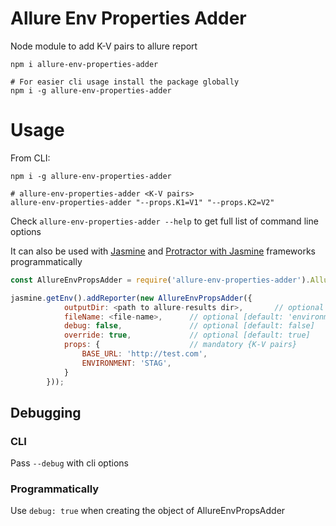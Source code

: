 Allure Env Properties Adder
===

Node module to add K-V pairs to allure report

```shell
npm i allure-env-properties-adder

# For easier cli usage install the package globally
npm i -g allure-env-properties-adder
```

# Usage

From CLI:

```shell
npm i -g allure-env-properties-adder

# allure-env-properties-adder <K-V pairs>
allure-env-properties-adder "--props.K1=V1" "--props.K2=V2"
```

Check `allure-env-properties-adder --help` to get full list of command line options

It can also be used with [Jasmine](https://www.npmjs.com/package/jasmine) and [Protractor with Jasmine](https://www.npmjs.com/package/protractor) frameworks programmatically

```javascript
const AllureEnvPropsAdder = require('allure-env-properties-adder').AllureEnvPropsAdder;

jasmine.getEnv().addReporter(new AllureEnvPropsAdder({
            outputDir: <path to allure-results dir>,       // optional [default: '.']
            fileName: <file-name>,      // optional [default: 'environment.properties']
            debug: false,               // optional [default: false]
            override: true,             // optional [default: true]
            props: {                    // mandatory {K-V pairs}
                BASE_URL: 'http://test.com',
                ENVIRONMENT: 'STAG',
            }
        }));

```

## Debugging
### CLI
Pass `--debug` with cli options
### Programmatically
Use `debug: true` when creating the object of AllureEnvPropsAdder
